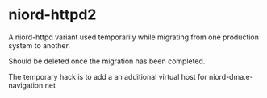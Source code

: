 # niord-httpd2

A niord-httpd variant used temporarily while migrating from one production system to another.

Should be deleted once the migration has been completed.

The temporary hack is to add a an additional virtual host for
niord-dma.e-navigation.net
 
